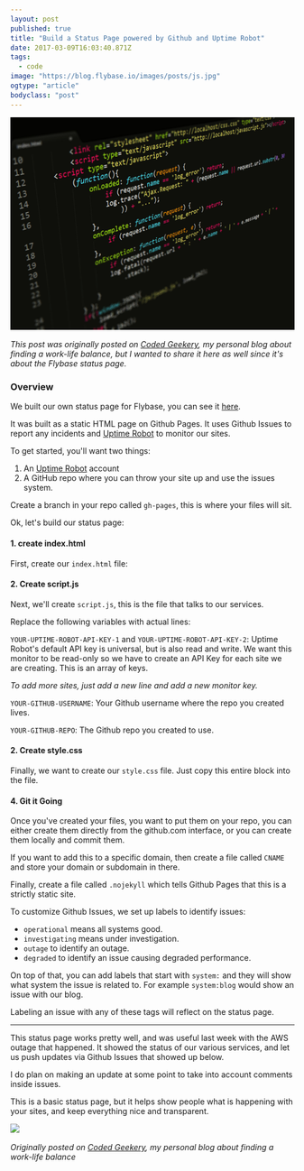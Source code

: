 ```yaml
---
layout: post
published: true
title: "Build a Status Page powered by Github and Uptime Robot"
date: 2017-03-09T16:03:40.871Z
tags:
  - code
image: "https://blog.flybase.io/images/posts/js.jpg"
ogtype: "article"
bodyclass: "post"
---
```


<div class="box-wrap"><div class="box">
	<img src="/images/posts/js.jpg" />
</div></div>

_This post was originally posted on [Coded Geekery](http://codedgeekery.com/build-a-status-page-powered-by-github-and-uptime-robot/), my personal blog about finding a work-life balance, but I wanted to share it here as well since it's about the Flybase status page._

### Overview

We built our own status page for Flybase, you can see it [here](http://status.flybase.io).

It was built as a static HTML page on Github Pages. It uses Github Issues to report any incidents and [Uptime Robot](http://uptimerobot.com) to monitor our sites.

To get started, you'll want two things:

1. An [Uptime Robot](http://uptimerobot.com) account
2. A GitHub repo where you can throw your site up and use the issues system.

Create a branch in your repo called `gh-pages`, this is where your files will sit.

Ok, let's build our status page:

#### 1. create index.html

First, create our `index.html` file:

<script src="https://gist.github.com/freekrai/4a3bd796a374fc6fd42f7359570372dd.js?file=index.html"></script>

#### 2. Create script.js

Next, we'll create `script.js`, this is the file that talks to our services.

Replace the following variables with actual lines:

`YOUR-UPTIME-ROBOT-API-KEY-1` and `YOUR-UPTIME-ROBOT-API-KEY-2`: Uptime Robot's default API key is universal, but is also read and write. We want this monitor to be read-only so we have to create an API Key for each site we are creating. This is an array of keys.

_To add more sites, just add a new line and add a new monitor key._

`YOUR-GITHUB-USERNAME`: Your Github username where the repo you created lives.

`YOUR-GITHUB-REPO`: The Github repo you created to use.

<script src="https://gist.github.com/freekrai/4a3bd796a374fc6fd42f7359570372dd.js?file=script.js"></script>

#### 2. Create style.css

Finally, we want to create our `style.css` file. Just copy this entire block into the file.

<script src="https://gist.github.com/freekrai/4a3bd796a374fc6fd42f7359570372dd.js?file=style.css"></script>

#### 4. Git it Going

Once you've created your files, you want to put them on your repo, you can either create them directly from the github.com interface, or you can create them locally and commit them.

If you want to add this to a specific domain, then create a file called `CNAME` and store your domain or subdomain in there.

Finally, create a file called `.nojekyll` which tells Github Pages that this is a strictly static site.

To customize Github Issues, we set up labels to identify issues:

- `operational` means all systems good.
- `investigating` means under investigation.
- `outage` to identify an outage.
- `degraded` to identify an issue causing degraded performance.

On top of that, you can add labels that start with `system:` and they will show what system the issue is related to. For example `system:blog` would show an issue with our blog.

Labeling an issue with any of these tags will reflect on the status page.

---

This status page works pretty well, and was useful last week with the AWS outage that happened. It showed the status of our various services, and let us push updates via Github Issues that showed up below.

I do plan on making an update at some point to take into account comments inside issues.

This is a basic status page, but it helps show people what is happening with your sites, and keep everything nice and transparent.

![](http://i.giphy.com/a5ptfHj2GqOmk.gif)

_Originally posted on [Coded Geekery](http://codedgeekery.com/build-a-status-page-powered-by-github-and-uptime-robot/), my personal blog about finding a work-life balance_
